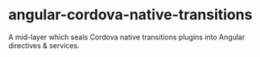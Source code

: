 # angular-cordova-native-transitions
A mid-layer which seals Cordova native transitions plugins into Angular directives &amp; services.
